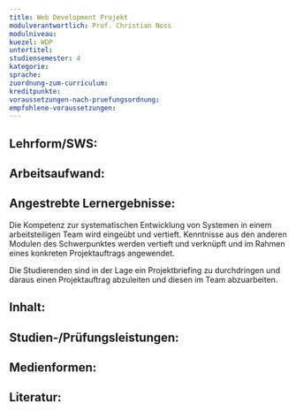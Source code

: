 ```yaml
---
title: Web Development Projekt
modulverantwortlich: Prof. Christian Noss
modulniveau:
kuezel: WDP
untertitel:
studiensemester: 4
kategorie:
sprache: 
zuordnung-zum-curriculum:  
kreditpunkte: 
voraussetzungen-nach-pruefungsordnung: 
empfohlene-voraussetzungen: 
---
```


## Lehrform/SWS: 

## Arbeitsaufwand: 

## Angestrebte Lernergebnisse:
Die Kompetenz zur systematischen Entwicklung von Systemen in einem arbeitsteiligen Team wird eingeübt und vertieft. Kenntnisse aus den anderen Modulen des Schwerpunktes werden vertieft und verknüpft und im Rahmen eines konkreten Projektauftrags angewendet.

Die Studierenden sind in der Lage ein Projektbriefing zu durchdringen und daraus einen Projektauftrag abzuleiten und diesen im Team abzuarbeiten.

## Inhalt:

## Studien-/Prüfungsleistungen:

## Medienformen:

## Literatur:



